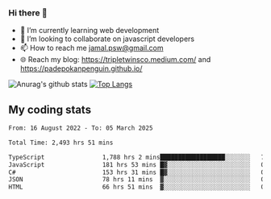 ### Hi there 👋

<!--
**padepokanpenguin/padepokanpenguin** is a ✨ _special_ ✨ repository because its `README.md` (this file) appears on your GitHub profile.
-->

- 🌱 I’m currently learning  web development
- 👯 I’m looking to collaborate on javascript developers
- 📫 How to reach me jamal.psw@gmail.com
- 🌐 Reach my blog:
   https://tripletwinsco.medium.com/ and
   https://padepokanpenguin.github.io/

![Anurag's github stats](https://github-readme-stats.vercel.app/api?username=padepokanpenguin&count_private=true&disable_animations=false&show_icons=true&theme=default)
[![Top Langs](https://github-readme-stats.vercel.app/api/top-langs/?username=padepokanpenguin&theme=default&layout=compact)](https://github.com/padepokanpenguin)

## My coding stats

<!--START_SECTION:waka-->

```txt
From: 16 August 2022 - To: 05 March 2025

Total Time: 2,493 hrs 51 mins

TypeScript                1,788 hrs 2 mins██████████████████░░░░░░░   71.70 %
JavaScript                181 hrs 53 mins █▓░░░░░░░░░░░░░░░░░░░░░░░   07.29 %
C#                        153 hrs 31 mins █▓░░░░░░░░░░░░░░░░░░░░░░░   06.16 %
JSON                      78 hrs 11 mins  ▓░░░░░░░░░░░░░░░░░░░░░░░░   03.14 %
HTML                      66 hrs 51 mins  ▓░░░░░░░░░░░░░░░░░░░░░░░░   02.68 %
```

<!--END_SECTION:waka-->


